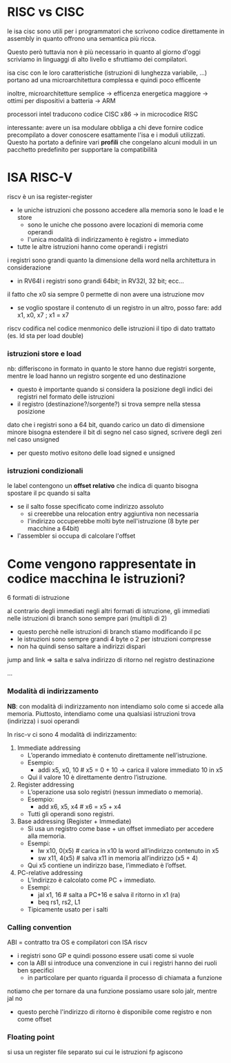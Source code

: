 # RISC vs CISC
le isa cisc sono utili per i programmatori che scrivono codice direttamente in assembly in quanto offrono una semantica più ricca.

Questo però tuttavia non è più necessario in quanto al giorno d'oggi scriviamo in linguaggi di alto livello e sfruttiamo dei compilatori.

isa cisc con le loro caratteristiche (istruzioni di lunghezza variabile, ...) portano ad una microarchitettura complessa e quindi poco efficente

inoltre, microarchitetture semplice -> efficenza energetica maggiore -> ottimi per dispositivi a batteria -> ARM

processori intel traducono codice CISC x86 -> in microcodice RISC

interessante: avere un isa modulare obbliga a chi deve fornire codice precompilato a dover conoscere esattamente l'isa e i moduli utilizzati. Questo ha portato a definire vari **profili** che congelano alcuni moduli in un pacchetto predefinito per supportare la compatibilità


# ISA RISC-V
riscv è un isa register-register
- le uniche istruzioni che possono accedere alla memoria sono le load e le store
    - sono le uniche che possono avere locazioni di memoria come operandi
    - l'unica modalità di indirizzamento è registro + immediato
- tutte le altre istruzioni hanno come operandi i registri

i registri sono grandi quanto la dimensione della word nella architettura in considerazione
- in RV64I i registri sono grandi 64bit; in RV32I, 32 bit; ecc...

il fatto che x0 sia sempre 0 permette di non avere una istruzione mov
- se voglio spostare il contenuto di un registro in un altro, posso fare: add x1, x0, x7 ; x1 = x7

riscv codifica nel codice menmonico delle istruzioni il tipo di dato trattato (es. ld sta per load double)

### istruzioni store e load
nb: differiscono in formato in quanto le store hanno due registri sorgente, mentre le load hanno un registro sorgente ed uno destinazione
- questo è importante quando si considera la posizione degli indici dei registri nel formato delle istruzioni
- il registro (destinazione?/sorgente?) si trova sempre nella stessa posizione

dato che i registri sono a 64 bit, quando carico un dato di dimensione minore bisogna estendere il bit di segno nel caso signed, scrivere degli zeri nel caso unsigned
- per questo motivo esitono delle load signed e unsigned

### istruzioni condizionali
le label contengono un **offset relativo** che indica di quanto bisogna spostare il pc quando si salta
- se il salto fosse specificato come indirizzo assoluto
    - si creerebbe una relocation entry aggiuntiva non necessaria
    - l'indirizzo occuperebbe molti byte nell'istruzione (8 byte per macchine a 64bit)
- l'assembler si occupa di calcolare l'offset



# Come vengono rappresentate in codice macchina le istruzioni?
6 formati di istruzione

al contrario degli immediati negli altri formati di istruzione, gli immediati nelle istruzioni di branch sono sempre pari (multipli di 2)
- questo perchè nelle istruzioni di branch stiamo modificando il pc
- le istruzioni sono sempre grandi 4 byte o 2 per istruzioni compresse
- non ha quindi senso saltare a indirizzi dispari

jump and link => salta e salva indirizzo di ritorno nel registro destinazione

...

### Modalità di indirizzamento
**NB**: con modalità di indirizzamento non intendiamo solo come si accede alla memoria. Piuttosto, intendiamo come una qualsiasi istruzioni trova (indirizza) i suoi operandi

In risc-v ci sono 4 modalità di indirizzamento:

1. Immediate addressing
    - L’operando immediato è contenuto direttamente nell’istruzione.
    - Esempio:
        - addi x5, x0, 10   # x5 = 0 + 10 → carica il valore immediato 10 in x5
    - Qui il valore 10 è direttamente dentro l’istruzione.
2. Register addressing
    - L’operazione usa solo registri (nessun immediato o memoria).
    - Esempio:
        - add x6, x5, x4    # x6 = x5 + x4
    - Tutti gli operandi sono registri.
3. Base addressing (Register + Immediate)
    - Si usa un registro come base + un offset immediato per accedere alla memoria.
    - Esempi:
        - lw x10, 0(x5)     # carica in x10 la word all’indirizzo contenuto in x5
        - sw x11, 4(x5)     # salva x11 in memoria all’indirizzo (x5 + 4)
    - Qui x5 contiene un indirizzo base, l’immediato è l’offset.
4. PC-relative addressing
    - L’indirizzo è calcolato come PC + immediato.
    - Esempi:
        - jal x1, 16        # salta a PC+16 e salva il ritorno in x1 (ra)
        - beq rs1, rs2, L1
    - Tipicamente usato per i salti



### Calling convention
ABI = contratto tra OS e compilatori con ISA riscv
- i registri sono GP e quindi possono essere usati come si vuole
- con la ABI si introduce una convenzione in cui i registri hanno dei ruoli ben specifici
    - in particolare per quanto riguarda il processo di chiamata a funzione

notiamo che per tornare da una funzione possiamo usare solo jalr, mentre jal no
- questo perchè l'indirizzo di ritorno è disponibile come registro e non come offset

### Floating point
si usa un register file separato sui cui le istruzioni fp agiscono



